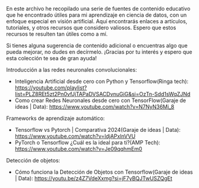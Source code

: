 En este archivo he recopilado una serie de fuentes de contenido educativo que he encontrado útiles para mi aprendizaje en ciencia de datos, con un enfoque especial en visión artificial. Aquí encontrarás enlaces a artículos, tutoriales, y otros recursos que considero valiosos. Espero que estos recursos te resulten tan útiles como a mí.

Si tienes alguna sugerencia de contenido adicional o encuentras algo que pueda mejorar, no dudes en decírmelo. ¡Gracias por tu interés y espero que esta colección te sea de gran ayuda!


Introducción a las redes neuronales convolucionales:
 - Inteligencia Artificial desde cero con Python y Tensorflow(Ringa tech): https://youtube.com/playlist?list=PLZ8REt5zt2Pn0vfJjTAPaDVSACDvnuGiG&si=OzTn-Sdd1sWqZJNd
 - Como crear Redes Neuronales desde cero con TensorFlow(Garaje de ideas | Data): https://www.youtube.com/watch?v=N7NyN36Mi_8 

Frameworks de aprendizaje automático:
 - Tensorflow vs Pytorch | Comparativa 2024(Garaje de ideas | Data): https://www.youtube.com/watch?v=ldjAPxlnVVU 
 - PyTorch o Tensorflow ¿Cuál es la ideal para ti?(AMP Tech): https://www.youtube.com/watch?v=Je09qqhmEm0 

Detección de objetos:
 - Cómo funciona la Detección de Objetos con Tensorflow(Garaje de ideas | Data): https://youtu.be/z4Z7VdeXxmg?si=jF7yBQJTwUSZQgEt
